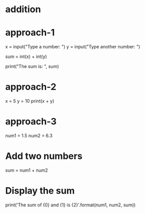 # addition
# approach-1
x = input("Type a number: ")
y = input("Type another number: ")

sum = int(x) + int(y)

print("The sum is: ", sum)

# approach-2
x = 5
y = 10
print(x + y)
# approach-3
num1 = 1.5
num2 = 6.3

# Add two numbers
sum = num1 + num2

# Display the sum
print('The sum of {0} and {1} is {2}'.format(num1, num2, sum))
